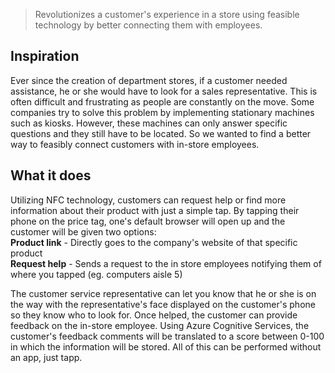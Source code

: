 > Revolutionizes a customer's experience in a store using feasible technology by better connecting them with employees.

## Inspiration

Ever since the creation of department stores, if a customer needed assistance, he or she would have to look for a sales representative. This is often difficult and frustrating as people are constantly on the move. Some companies try to solve this problem by implementing stationary machines such as kiosks. However, these machines can only answer specific questions and they still have to be located. So we wanted to find a better way to feasibly connect customers with in-store employees.

## What it does

Utilizing NFC technology, customers can request help or find more information about their product with just a simple tap. By tapping their phone on the price tag, one's default browser will open up and the customer will be given two options:   
**Product link** - Directly goes to the company's website of that specific product  
**Request help** - Sends a request to the in store employees notifying them of where you tapped (eg. computers aisle 5)  

The customer service representative can let you know that he or she is on the way with the representative's face displayed on the customer's phone so they know who to look for. Once helped, the customer can provide feedback on the in-store employee. Using Azure Cognitive Services, the customer's feedback comments will be translated to a score between 0-100 in which the information will be stored. All of this can be performed without an app, just tapp.

